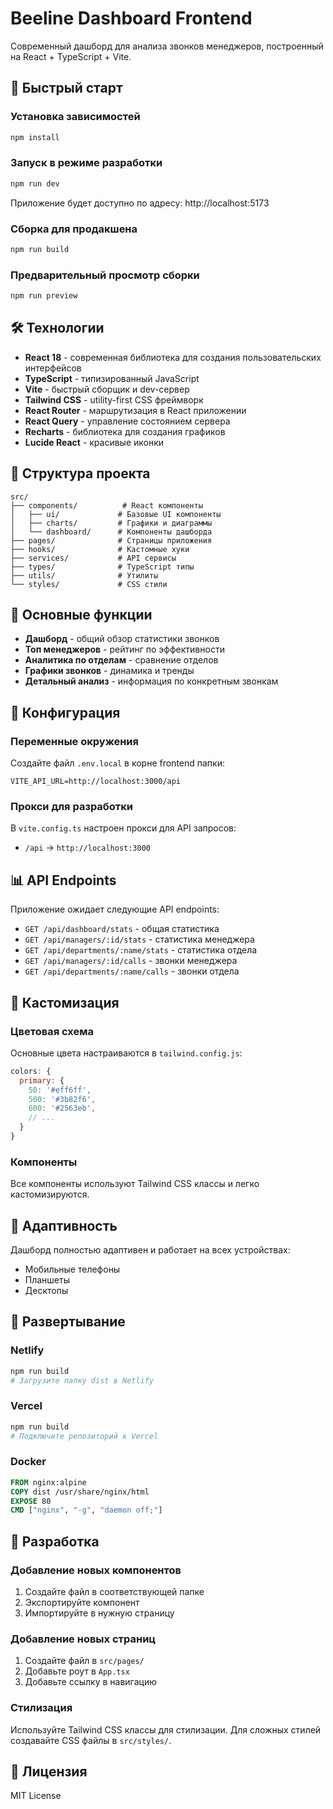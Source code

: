 # Beeline Dashboard Frontend

Современный дашборд для анализа звонков менеджеров, построенный на React + TypeScript + Vite.

## 🚀 Быстрый старт

### Установка зависимостей
```bash
npm install
```

### Запуск в режиме разработки
```bash
npm run dev
```

Приложение будет доступно по адресу: http://localhost:5173

### Сборка для продакшена
```bash
npm run build
```

### Предварительный просмотр сборки
```bash
npm run preview
```

## 🛠 Технологии

- **React 18** - современная библиотека для создания пользовательских интерфейсов
- **TypeScript** - типизированный JavaScript
- **Vite** - быстрый сборщик и dev-сервер
- **Tailwind CSS** - utility-first CSS фреймворк
- **React Router** - маршрутизация в React приложении
- **React Query** - управление состоянием сервера
- **Recharts** - библиотека для создания графиков
- **Lucide React** - красивые иконки

## 📁 Структура проекта

```
src/
├── components/          # React компоненты
│   ├── ui/             # Базовые UI компоненты
│   ├── charts/         # Графики и диаграммы
│   └── dashboard/      # Компоненты дашборда
├── pages/              # Страницы приложения
├── hooks/              # Кастомные хуки
├── services/           # API сервисы
├── types/              # TypeScript типы
├── utils/              # Утилиты
└── styles/             # CSS стили
```

## 🎯 Основные функции

- **Дашборд** - общий обзор статистики звонков
- **Топ менеджеров** - рейтинг по эффективности
- **Аналитика по отделам** - сравнение отделов
- **Графики звонков** - динамика и тренды
- **Детальный анализ** - информация по конкретным звонкам

## 🔧 Конфигурация

### Переменные окружения
Создайте файл `.env.local` в корне frontend папки:

```env
VITE_API_URL=http://localhost:3000/api
```

### Прокси для разработки
В `vite.config.ts` настроен прокси для API запросов:
- `/api` → `http://localhost:3000`

## 📊 API Endpoints

Приложение ожидает следующие API endpoints:

- `GET /api/dashboard/stats` - общая статистика
- `GET /api/managers/:id/stats` - статистика менеджера
- `GET /api/departments/:name/stats` - статистика отдела
- `GET /api/managers/:id/calls` - звонки менеджера
- `GET /api/departments/:name/calls` - звонки отдела

## 🎨 Кастомизация

### Цветовая схема
Основные цвета настраиваются в `tailwind.config.js`:

```js
colors: {
  primary: {
    50: '#eff6ff',
    500: '#3b82f6',
    600: '#2563eb',
    // ...
  }
}
```

### Компоненты
Все компоненты используют Tailwind CSS классы и легко кастомизируются.

## 📱 Адаптивность

Дашборд полностью адаптивен и работает на всех устройствах:
- Мобильные телефоны
- Планшеты
- Десктопы

## 🚀 Развертывание

### Netlify
```bash
npm run build
# Загрузите папку dist в Netlify
```

### Vercel
```bash
npm run build
# Подключите репозиторий к Vercel
```

### Docker
```dockerfile
FROM nginx:alpine
COPY dist /usr/share/nginx/html
EXPOSE 80
CMD ["nginx", "-g", "daemon off;"]
```

## 🤝 Разработка

### Добавление новых компонентов
1. Создайте файл в соответствующей папке
2. Экспортируйте компонент
3. Импортируйте в нужную страницу

### Добавление новых страниц
1. Создайте файл в `src/pages/`
2. Добавьте роут в `App.tsx`
3. Добавьте ссылку в навигацию

### Стилизация
Используйте Tailwind CSS классы для стилизации. Для сложных стилей создавайте CSS файлы в `src/styles/`.

## 📝 Лицензия

MIT License
